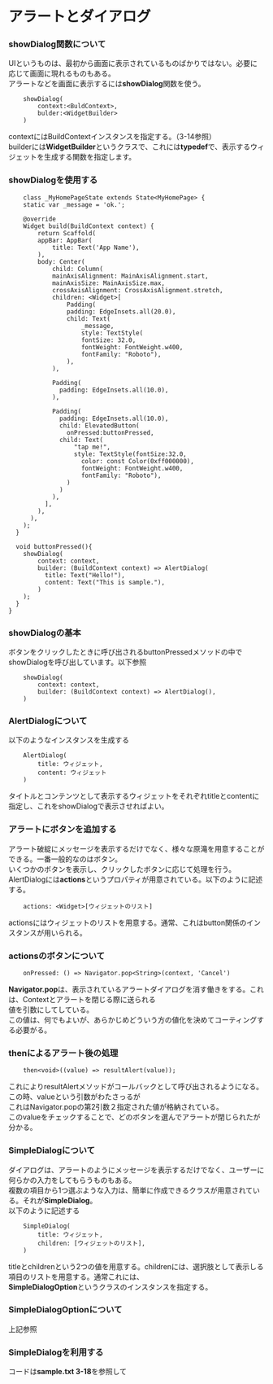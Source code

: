 # アラートとダイアログ
### showDialog関数について  
UIというものは、最初から画面に表示されているものばかりではない。必要に応じて画面に現れるものもある。  
アラートなどを画面に表示するには**showDialog**関数を使う。
```
    showDialog(
        context:<BuldContext>,
        bulder:<WidgetBuilder>
    )
```
contextにはBuildContextインスタンスを指定する。（3-14参照）  
builderには**WidgetBuilder**というクラスで、これには**typedef**で、表示するウィジェットを生成する関数を指定します。  
### showDialogを使用する
```
    class _MyHomePageState extends State<MyHomePage> {
    static var _message = 'ok.';

    @override
    Widget build(BuildContext context) {
        return Scaffold(
        appBar: AppBar(
            title: Text('App Name'),
        ),
        body: Center(
            child: Column(
            mainAxisAlignment: MainAxisAlignment.start,
            mainAxisSize: MainAxisSize.max,
            crossAxisAlignment: CrossAxisAlignment.stretch,
            children: <Widget>[
                Padding(
                padding: EdgeInsets.all(20.0),
                child: Text(
                    _message,
                    style: TextStyle(
                    fontSize: 32.0,
                    fontWeight: FontWeight.w400,
                    fontFamily: "Roboto"),
                ),
            ),

            Padding(
              padding: EdgeInsets.all(10.0),
            ),

            Padding(
              padding: EdgeInsets.all(10.0),
              child: ElevatedButton(
                onPressed:buttonPressed,
              child: Text(
                  "tap me!",
                  style: TextStyle(fontSize:32.0,
                    color: const Color(0xff000000),
                    fontWeight: FontWeight.w400,
                    fontFamily: "Roboto"),
                )
              )
            ),
          ],
        ),
      ),
    );
  }

  void buttonPressed(){
    showDialog(
        context: context,
        builder: (BuildContext context) => AlertDialog(
          title: Text("Hello!"),
          content: Text("This is sample."),
        )
    );
  }
}
```
### showDialogの基本
ボタンをクリックしたときに呼び出されるbuttonPressedメソッドの中でshowDialogを呼び出しています。以下参照
```
    showDialog(
        context: context,
        builder: (BuildContext context) => AlertDialog(),
    )
```
### AlertDialogについて
以下のようなインスタンスを生成する
```
    AlertDialog(
        title: ウィジェット,
        content: ウィジェット
    )
```
タイトルとコンテンツとして表示するウィジェットをそれぞれtitleとcontentに指定し、これをshowDialogで表示させればよい。
### アラートにボタンを追加する
アラート破綻にメッセージを表示するだけでなく、様々な原滝を用意することができる。一番一般的なのはボタン。  
いくつかのボタンを表示し、クリックしたボタンに応じて処理を行う。  
AlertDialogには**actions**というプロパティが用意されている。以下のように記述する。
```
    actions: <Widget>[ウィジェットのリスト]
```
actionsにはウィジェットのリストを用意する。通常、これはbutton関係のインスタンスが用いられる。  
### actionsのボタンについて
```
    onPressed: () => Navigator.pop<String>(context, 'Cancel')
```
**Navigator.pop**は、表示されているアラートダイアログを消す働きをする。これは、Contextとアラートを閉じる際に送られる  
値を引数にしてしている。  
この値は、何でもよいが、あらかじめどういう方の値化を決めてコーティングする必要がる。  
### thenによるアラート後の処理
```
    then<void>((value) => resultAlert(value));
```
これによりresultAlertメソッドがコールバックとして呼び出されるようになる。この時、valueという引数がわたさっるが  
これはNavigator.popの第2引数２指定された値が格納されている。  
このvalueをチェックすることで、どのボタンを選んでアラートが閉じられたが分かる。
### SimpleDialogについて
ダイアログは、アラートのようにメッセージを表示するだけでなく、ユーザーに何らかの入力をしてもらうものもある。  
複数の項目から1つ選ぶような入力は、簡単に作成できるクラスが用意されている。それが**SimpleDialog**。  
以下のように記述する
```
    SimpleDialog(
        title: ウィジェット,
        children: [ウィジェットのリスト],
    )
```
titleとchildrenという2つの値を用意する。childrenには、選択肢として表示しる項目のリストを用意する。通常これには、  
**SimpleDialogOption**というクラスのインスタンスを指定する。
### SimpleDialogOptionについて
上記参照  
### SimpleDialogを利用する
コードは**sample.txt 3-18**を参照して  

